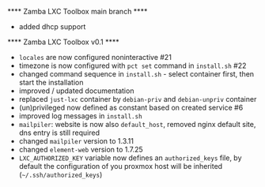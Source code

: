**** Zamba LXC Toolbox main branch ****
- added dhcp support

**** Zamba LXC Toolbox v0.1 ****
- `locales` are now configured noninteractive #21
- timezone is now configured with `pct set` command in `install.sh` #22
- changed command sequence in `install.sh` - select container first, then start the installation
- improved / updated documentation
- replaced `just-lxc` container by `debian-priv` and `debian-unpriv` container
- (un)privileged now defined as constant based on created service #6
- improved log messages in `install.sh`
- `mailpiler`: website is now also `default_host`, removed nginx default site, dns entry is still required
- changed `mailpiler` version to 1.3.11
- changed `element-web` version to 1.7.25
- `LXC_AUTHORIZED_KEY` variable now defines an `authorized_keys` file, by default the configuration of you proxmox host will be inherited (`~/.ssh/authorized_keys`)
